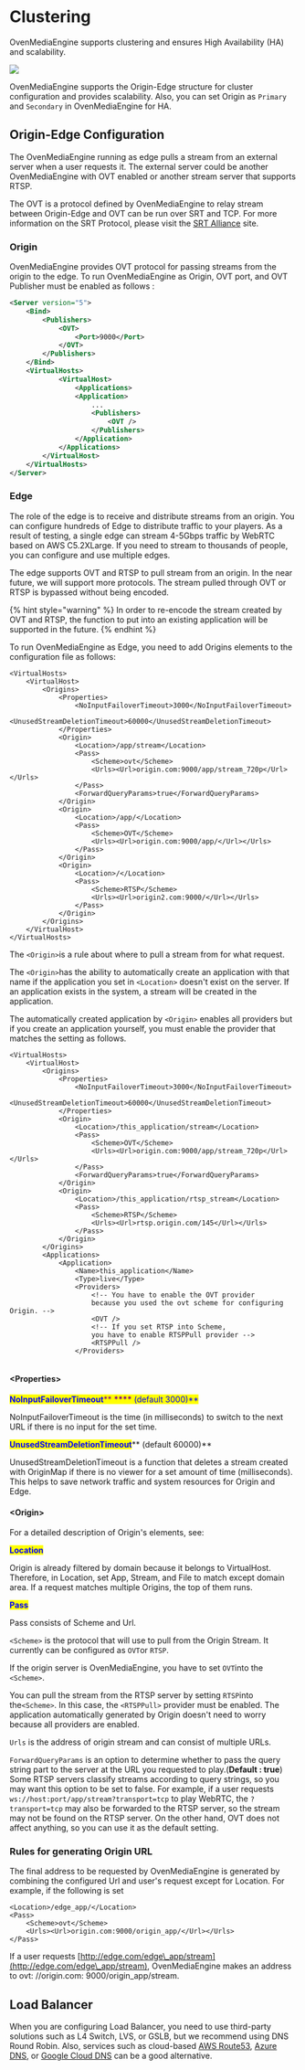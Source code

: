 # Clustering

OvenMediaEngine supports clustering and ensures High Availability (HA) and scalability.

![](.gitbook/assets/image.png)

OvenMediaEngine supports the Origin-Edge structure for cluster configuration and provides scalability. Also, you can set Origin as `Primary` and `Secondary` in OvenMediaEngine for HA.

## Origin-Edge Configuration

The OvenMediaEngine running as edge pulls a stream from an external server when a user requests it. The external server could be another OvenMediaEngine with OVT enabled or another stream server that supports RTSP.&#x20;

The OVT is a protocol defined by OvenMediaEngine to relay stream between Origin-Edge and OVT can be run over SRT and TCP. For more information on the SRT Protocol, please visit the [SRT Alliance](https://www.srtalliance.org/) site.

### Origin&#x20;

OvenMediaEngine provides OVT protocol for passing streams from the origin to the edge. To run OvenMediaEngine as Origin, OVT port, and OVT Publisher must be enabled as follows :

```xml
<Server version="5">
	<Bind>
		<Publishers>
			<OVT>
				<Port>9000</Port>
			</OVT>
		</Publishers>
	</Bind>
	<VirtualHosts>
    		<VirtualHost>
		    	<Applications>
				<Application>
					...
					<Publishers>
						<OVT />
					</Publishers>
				</Application>		
			</Applications>
		</VirtualHost>
	</VirtualHosts>
</Server>
```

### Edge

The role of the edge is to receive and distribute streams from an origin. You can configure hundreds of Edge to distribute traffic to your players. As a result of testing, a single edge can stream 4-5Gbps traffic by WebRTC based on AWS C5.2XLarge. If you need to stream to thousands of people, you can configure and use multiple edges.

The edge supports OVT and RTSP to pull stream from an origin. In the near future, we will support more protocols. The stream pulled through OVT or RTSP is bypassed without being encoded.&#x20;

{% hint style="warning" %}
In order to re-encode the stream created by OVT and RTSP, the function to put into an existing application will be supported in the future.
{% endhint %}

To run OvenMediaEngine as Edge, you need to add Origins elements to the configuration file as follows:

```markup
<VirtualHosts>
	<VirtualHost>
		<Origins>
			<Properties>
				<NoInputFailoverTimeout>3000</NoInputFailoverTimeout>
				<UnusedStreamDeletionTimeout>60000</UnusedStreamDeletionTimeout>
			</Properties>
			<Origin>
				<Location>/app/stream</Location>
				<Pass>
					<Scheme>ovt</Scheme>
					<Urls><Url>origin.com:9000/app/stream_720p</Url></Urls>
				</Pass>
				<ForwardQueryParams>true</ForwardQueryParams>
			</Origin>
			<Origin>
				<Location>/app/</Location>
				<Pass>
					<Scheme>OVT</Scheme>
					<Urls><Url>origin.com:9000/app/</Url></Urls>
				</Pass>
			</Origin>
			<Origin>
				<Location>/</Location>
				<Pass>
					<Scheme>RTSP</Scheme>
					<Urls><Url>origin2.com:9000/</Url></Urls>
				</Pass>
			</Origin>
		</Origins>
	</VirtualHost>
</VirtualHosts>
```

The `<Origin>`is a rule about where to pull a stream from for what request.&#x20;

The `<Origin>`has the ability to automatically create an application with that name if the application you set in `<Location>` doesn't exist on the server.  If an application exists in the system, a stream will be created in the application.

The automatically created application by `<Origin>` enables all providers but if you create an application yourself, you must enable the provider that matches the setting as follows.

```markup
<VirtualHosts>
	<VirtualHost>
		<Origins>
			<Properties>
				<NoInputFailoverTimeout>3000</NoInputFailoverTimeout>
				<UnusedStreamDeletionTimeout>60000</UnusedStreamDeletionTimeout>
			</Properties>
			<Origin>
				<Location>/this_application/stream</Location>
				<Pass>
					<Scheme>OVT</Scheme>
					<Urls><Url>origin.com:9000/app/stream_720p</Url></Urls>
				</Pass>
				<ForwardQueryParams>true</ForwardQueryParams>
			</Origin>
			<Origin>
				<Location>/this_application/rtsp_stream</Location>
				<Pass>
					<Scheme>RTSP</Scheme>
					<Urls><Url>rtsp.origin.com/145</Url></Urls>
				</Pass>
			</Origin>
		</Origins>
		<Applications>
			<Application>
				<Name>this_application</Name>
				<Type>live</Type>
				<Providers>
					<!-- You have to enable the OVT provider 
					because you used the ovt scheme for configuring Origin. -->
					<OVT />
					<!-- If you set RTSP into Scheme, 
					you have to enable RTSPPull provider -->
					<RTSPPull />
				</Providers>
		
```

#### \<Properties>

<mark style="color:purple;"><mark style="color:blue;">**NoInputFailoverTimeout**<mark style="color:blue;"></mark><mark style="color:purple;">** **</mark><mark style="color:purple;">****</mark>** (default 3000)**

NoInputFailoverTimeout is the time (in milliseconds) to switch to the next URL if there is no input for the set time.

<mark style="color:blue;">**UnusedStreamDeletionTimeout**</mark>** (default 60000)**

UnusedStreamDeletionTimeout is a function that deletes a stream created with OriginMap if there is no viewer for a set amount of time (milliseconds). This helps to save network traffic and system resources for Origin and Edge.

#### \<Origin>

For a detailed description of Origin's elements, see:

<mark style="color:blue;">**Location**</mark>

Origin is already filtered by domain because it belongs to VirtualHost. Therefore, in Location, set App, Stream, and File to match except domain area. If a request matches multiple Origins, the top of them runs.

<mark style="color:blue;">**Pass**</mark>

Pass consists of Scheme and Url.&#x20;

`<Scheme>` is the protocol that will use to pull from the Origin Stream. It currently can be configured as `OVT`or `RTSP`.&#x20;

If the origin server is OvenMediaEngine, you have to set `OVT`into the `<Scheme>`.&#x20;

You can pull the stream from the RTSP server by setting `RTSP`into the`<Scheme>`. In this case, the `<RTSPPull>` provider must be enabled. The application automatically generated by Origin doesn't need to worry because all providers are enabled.

`Urls` is the address of origin stream and can consist of multiple URLs.

`ForwardQueryParams` is an option to determine whether to pass the query string part to the server at the URL you requested to play.(**Default : true**) Some RTSP servers classify streams according to query strings, so you may want this option to be set to false. For example, if a user requests `ws://host:port/app/stream?transport=tcp` to play WebRTC, the `?transport=tcp` may also be forwarded to the RTSP server, so the stream may not be found on the RTSP server. On the other hand, OVT does not affect anything, so you can use it as the default setting.



### Rules for generating Origin URL

The final address to be requested by OvenMediaEngine is generated by combining the configured Url and user's request except for Location. For example, if the following is set

```markup
<Location>/edge_app/</Location>
<Pass>
    <Scheme>ovt</Scheme>
    <Urls><Url>origin.com:9000/origin_app/</Url></Urls>
</Pass>
```

If a user requests [http://edge.com/edge\_app/stream](http://edge.com/edge\_app/stream), OvenMediaEngine makes an address to ovt: //origin.com: 9000/origin\_app/stream.

## Load Balancer

When you are configuring Load Balancer, you need to use third-party solutions such as L4 Switch, LVS, or GSLB, but we recommend using DNS Round Robin. Also, services such as cloud-based [AWS Route53](https://aws.amazon.com/route53/?nc1=h\_ls), [Azure DNS](https://azure.microsoft.com/en-us/services/dns/), or [Google Cloud DNS](https://cloud.google.com/dns/) can be a good alternative.
